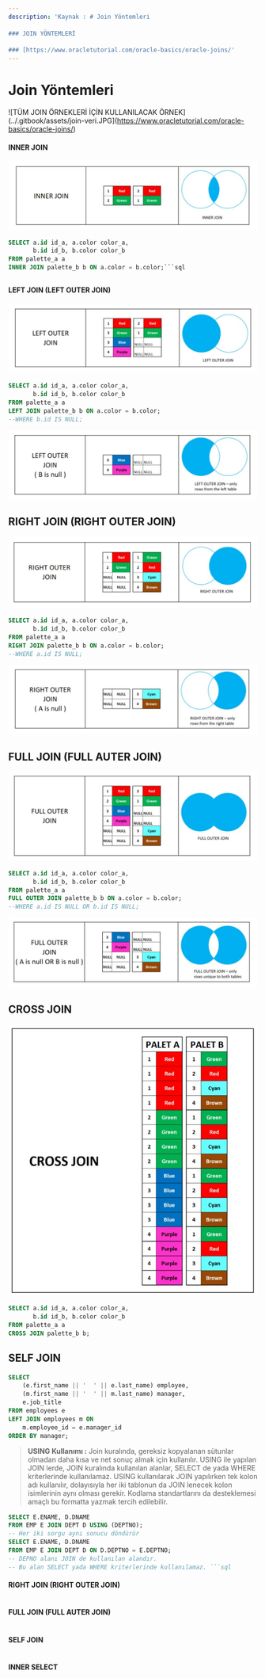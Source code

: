 ```yaml
---
description: 'Kaynak : # Join Yöntemleri

### JOIN YÖNTEMLERİ 

### [https://www.oracletutorial.com/oracle-basics/oracle-joins/'
---
```


# Join Yöntemleri

![T&#xDC;M JOIN &#xD6;RNEKLER&#x130; &#x130;&#xC7;&#x130;N KULLANILACAK &#xD6;RNEK](../.gitbook/assets/join-veri.JPG](https://www.oracletutorial.com/oracle-basics/oracle-joins/)

#### 

#### 

#### INNER JOIN 

![](../.gitbook/assets/inner-join.JPG)

```sql
SELECT a.id id_a, a.color color_a,
       b.id id_b, b.color color_b
FROM palette_a a
INNER JOIN palette_b b ON a.color = b.color;```sql

```

## 

#### LEFT JOIN \(LEFT OUTER JOIN\) 

![](../.gitbook/assets/left-outer.JPG)

```sql
SELECT a.id id_a, a.color color_a,
       b.id id_b, b.color color_b
FROM palette_a a
LEFT JOIN palette_b b ON a.color = b.color;
--WHERE b.id IS NULL; 
```

![](../.gitbook/assets/left-outer-only-nulls.JPG)





## RIGHT JOIN \(RIGHT OUTER JOIN\)

![](../.gitbook/assets/right-join.JPG)

```sql
SELECT a.id id_a, a.color color_a,
       b.id id_b, b.color color_b
FROM palette_a a
RIGHT JOIN palette_b b ON a.color = b.color;
--WHERE a.id IS NULL;
```

![](../.gitbook/assets/right-join-only-nulls.JPG)



## FULL JOIN \(FULL AUTER JOIN\) 

![](../.gitbook/assets/full-join.JPG)

```sql
SELECT a.id id_a, a.color color_a,
       b.id id_b, b.color color_b
FROM palette_a a
FULL OUTER JOIN palette_b b ON a.color = b.color;
--WHERE a.id IS NULL OR b.id IS NULL;
```

![](../.gitbook/assets/full-join-all-nulls.JPG)

#### 

## CROSS JOIN

![](../.gitbook/assets/cross-join.JPG)

```sql
SELECT a.id id_a, a.color color_a,
       b.id id_b, b.color color_b
FROM palette_a a
CROSS JOIN palette_b b;
```

#### 

## SELF JOIN 

```sql
SELECT
    (e.first_name || '  ' || e.last_name) employee,
    (m.first_name || '  ' || m.last_name) manager,
    e.job_title
FROM employees e
LEFT JOIN employees m ON
    m.employee_id = e.manager_id
ORDER BY manager;
```





> **USING Kullanımı :** Join kuralında, gereksiz kopyalanan sütunlar olmadan daha kısa ve net sonuç almak için kullanılır. USING ile yapılan JOIN lerde, JOIN kuralında kullanılan alanlar, SELECT de yada WHERE kriterlerinde kullanılamaz. USING kullanılarak JOIN yapılırken tek kolon adı kullanılır, dolayısıyla her iki tablonun da JOIN lenecek kolon isimlerinin aynı olması gerekir. Kodlama standartlarını da desteklemesi amaçlı bu formatta yazmak tercih edilebilir.

```sql
SELECT E.ENAME, D.DNAME
FROM EMP E JOIN DEPT D USING (DEPTNO);
-- Her iki sorgu aynı sonucu döndürür
SELECT E.ENAME, D.DNAME
FROM EMP E JOIN DEPT D ON D.DEPTNO = E.DEPTNO;
-- DEPNO alanı JOIN de kullanılan alandır.
-- Bu alan SELECT yada WHERE kriterlerinde kullanılamaz. ```sql

```



#### RIGHT JOIN \(RIGHT OUTER JOIN\) 

```sql

```

#### 

#### FULL JOIN \(FULL AUTER JOIN\) 

```sql

```

#### 

#### SELF JOIN 

```sql

```



#### INNER SELECT

```sql

```



<!--stackedit_data:
eyJoaXN0b3J5IjpbMjMwOTAwOTE4XX0=
-->
